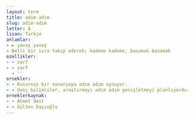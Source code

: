 ```yaml
---
layout: term
title: adım adım
slug: adim-adim
letter: A
lisan: Türkçe
anlamlar:
- ► yavaş yavaş
- Belli bir sıra takip ederek; kademe kademe, basamak basamak
ozellikler:
- - zarf
- - zarf
  - ''
ornekler:
- - Kusursuz bir senaryoyu adım adım oynuyor.
- - Genç bilimciler, araştırmayı adım adım genişletmeyi planlıyordu.
orneklerkaynak:
- - Ahmet Ümit
- - Gülten Dayıoğlu
---
```

